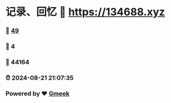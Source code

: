 # 记录、回忆 :link: https://134688.xyz 
### :page_facing_up: [49](https://134688.xyz/tag.html) 
### :speech_balloon: 4 
### :hibiscus: 44164 
### :alarm_clock: 2024-08-21 21:07:35 
### Powered by :heart: [Gmeek](https://github.com/Meekdai/Gmeek)
